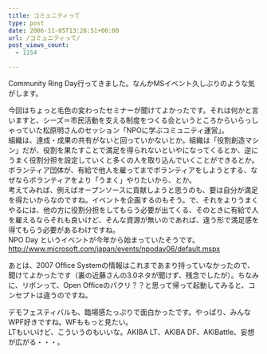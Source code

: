 ```yaml
---
title: コミュニティって
type: post
date: 2006-11-05T13:28:51+00:00
url: /コミュニティって/
post_views_count:
  - 1154

---
```

</p> 

Community Ring Day行ってきました。なんかMSイベント久しぶりのような気がします。 

今回はちょっと毛色の変わったセミナーが聞けてよかったです。それは何かと言いますと、シーズ＝市民活動を支える制度をつくる会というところからいらっしゃっていた松原明さんのセッション「NPOに学ぶコミュニティ運営」。  
組織は、達成・成果の共有がないと回っていかないとか。組織は「役割創造マシン」だが、役割を果たすことで満足を得られないといやになってくるとか、逆にうまく役割分担を設定していくと多くの人を取り込んでいくことができるとか。ボランティア団体が、有給で他人を雇ってまでボランティアをしようとする、なぜならボランティアをより「うまく」やりたいから、とか。  
考えてみれば、例えばオープンソースに貢献しようと思うのも、要は自分が満足を得たいからなのですね。イベントを企画するのもそう。で、それをよりうまくやるには、他の方に役割分担をしてもらう必要が出てくる、そのときに有給で人を雇えるならそれも良いけど、そんな資源が無いのであれば、違う形で満足感を得てもらう必要があるわけですね。  
NPO Day というイベントが今年から始まっていたそうです。  
<http://www.microsoft.com/japan/events/npoday06/default.mspx> 

あとは、2007 Office Systemの情報はこれまであまり持っていなかったので、聞けてよかったです（裏の近藤さんの3.0ネタが聞けず、残念でしたが）。ちなみに、リボンって、Open Officeのパクリ？？と思って帰って起動してみると、コンセプトは違うのですね。 

デモフェスティバルも、臨場感たっぷりで面白かったです。やっぱり、みんなWPF好きですね。WFももっと見たい。  
LTもいいけど、こういうのもいいな。AKIBA LT、AKIBA DF、AKIBattle、妄想が広がる・・・。